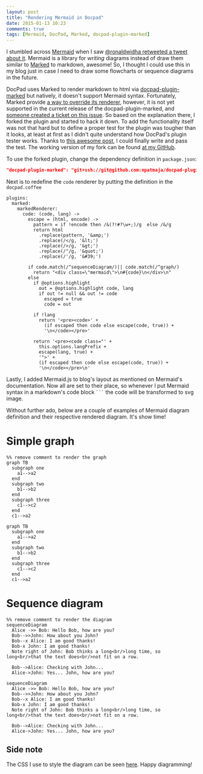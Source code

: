 ```yaml
---
layout: post
title: "Rendering Mermaid in Docpad"
date: 2015-01-13 10:23
comments: true
tags: [Mermaid, DocPad, Marked, docpad-plugin-marked]
---
```

I stumbled across [Mermaid](http://knsv.github.io/mermaid/) when I saw 
[@ronaldwidha retweeted a tweet about it](https://twitter.com/nikmd23/status/553224624130228225). 
Mermaid is a library for *writing* diagrams instead of draw 
them similar to [Marked](https://github.com/chjj/marked)
to markdown, awesome! So, I thought I could use this in my blog just in case I 
need to draw some flowcharts or sequence diagrams in the future.

DocPad uses Marked to render markdown to html via 
[docpad-plugin-marked](https://github.com/docpad/docpad-plugin-marked) 
but natively, it doesn't support 
Mermaid syntax. Fortunately, Marked provide 
[a way to override its renderer](https://github.com/chjj/marked#overriding-renderer-methods),
however, it is not yet supported in the current release of the docpad-plugin-marked,
and [someone created a ticket on this issue](https://github.com/docpad/docpad-plugin-marked/issues/11). 
So based on the 
explanation there, I forked the plugin and started to hack it down. 
To add the functionality itself was not that hard but to define a proper test
for the plugin was tougher than it looks, at least at first as I didn't quite 
understand how DocPad's plugin tester works. Thanks to [this awesome post](http://www.delarre.net/posts/unit-testing-docpad-plugins/), 
I could finally write and pass the test. The working version of my fork
can be found [at my GitHub](https://github.com/npatmaja/docpad-plugin-marked).

To use the forked plugin, change the dependency definition in `package.json`:

```json
"docpad-plugin-marked": "git+ssh://git@github.com:npatmaja/docpad-plugin-marked.git"
```
Next is to redefine the `code` renderer by putting the definition in the `docpad.coffee`

```
plugins:
  marked:
    markedRenderer:
      code: (code, lang) ->
        escape = (html, encode) ->
          pattern = if !encode then /&(?!#?\w+;)/g  else /&/g
          return html
            .replace(pattern, '&amp;')
            .replace(/</g, '&lt;')
            .replace(/>/g, '&gt;')
            .replace(/"/g, '&quot;')
            .replace(/'/g, '&#39;')

        if code.match(/^sequenceDiagram/)|| code.match(/^graph/)
          return "<div class=\"mermaid\">\n#{code}\n</div>\n"
        else
          if @options.highlight
            out = @options.highlight code, lang
            if out != null && out != code
              escaped = true
              code = out

          if !lang
            return '<pre><code>' +
              (if escaped then code else escape(code, true)) +
              '\n</code></pre>'
          
          return '<pre><code class="' +
            this.options.langPrefix +
            escape(lang, true) +
            '">' +
            (if escaped then code else escape(code, true)) +
            '\n</code></pre>\n'
```
Lastly, I added Mermaid.js to blog's layout as mentioned on Mermaid's
documentation. Now all are set to their place, so whenever I put Mermaid 
syntax in a markdown's code block <code>```</code> the code will 
be transformed to svg image. 

Without further ado, below are a couple of examples of Mermaid diagram
definition and their respective rendered diagram. It's show time!

# Simple graph
```
%% remove comment to render the graph
graph TB 
  subgraph one 
    a1-->a2
  end
  subgraph two
    b1-->b2
  end
  subgraph three
    c1-->c2
  end
  c1-->a2
```

```
graph TB 
  subgraph one 
    a1-->a2
  end
  subgraph two
    b1-->b2
  end
  subgraph three
    c1-->c2
  end
  c1-->a2
```

# Sequence diagram
```
%% remove comment to render the diagram
sequenceDiagram
  Alice ->> Bob: Hello Bob, how are you?
  Bob-->>John: How about you John?
  Bob--x Alice: I am good thanks!
  Bob-x John: I am good thanks!
  Note right of John: Bob thinks a long<br/>long time, so long<br/>that the text does<br/>not fit on a row.

  Bob-->Alice: Checking with John...
  Alice->John: Yes... John, how are you?
```

```
sequenceDiagram
  Alice ->> Bob: Hello Bob, how are you?
  Bob-->>John: How about you John?
  Bob--x Alice: I am good thanks!
  Bob-x John: I am good thanks!
  Note right of John: Bob thinks a long<br/>long time, so long<br/>that the text does<br/>not fit on a row.

  Bob-->Alice: Checking with John...
  Alice->John: Yes... John, how are you?
```

## Side note
The CSS I use to style the diagram can be seen [here](https://raw.githubusercontent.com/npatmaja/nauvalatmaja.com/master/src/render/styles/mermaid.less). Happy diagramming!